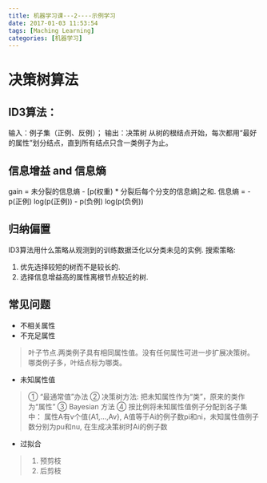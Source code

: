 ```yaml
---
title: 机器学习课---2----示例学习
date: 2017-01-03 11:53:54
tags: [Maching Learning]
categories: [机器学习]
---
```

# 决策树算法

## ID3算法：
   输入：例子集（正例、反例）；
   输出：决策树
从树的根结点开始，每次都用“最好的属性”划分结点，直到所有结点只含一类例子为止。

## 信息增益 and 信息熵
  gain = 未分裂的信息熵 - [p(权重) * 分裂后每个分支的信息熵]之和.
  信息熵 = -p(正例) log(p(正例)) - p(负例) log(p(负例))

## 归纳偏置
  ID3算法用什么策略从观测到的训练数据泛化以分类未见的实例.
  搜索策略:
  1. 优先选择较短的树而不是较长的.
  2. 选择信息增益高的属性离根节点较近的树.

## 常见问题
  - 不相关属性
  - 不充足属性
  > 叶子节点.两类例子具有相同属性值。没有任何属性可进一步扩展决策树。哪类例子多，叶结点标为哪类。

  - 未知属性值
  >① “最通常值”办法
   ② 决策树方法: 把未知属性作为“类”，原来的类作为“属性”
   ③ Bayesian 方法
   ④ 按比例将未知属性值例子分配到各子集中： 属性A有v个值{A1,…,Av}, A值等于Ai的例子数pi和ni，未知属性值例子数分别为pu和nu, 在生成决策树时Ai的例子数

  - 过拟合
  > 1. 预剪枝
  > 2. 后剪枝
